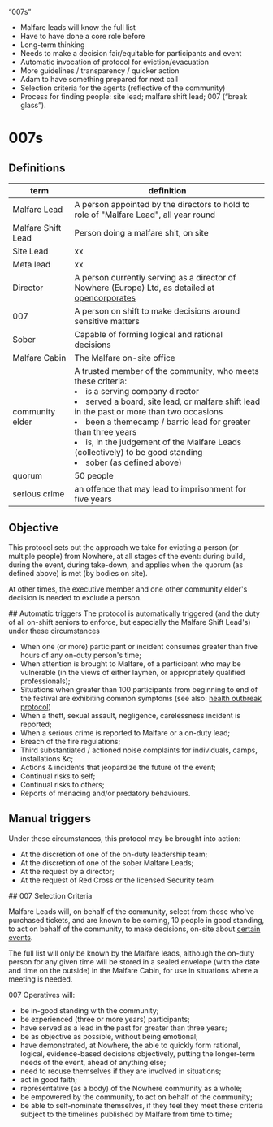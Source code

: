 “007s”

 - Malfare leads will know the full list
 - Have to have done a core role before
 - Long-term thinking
 - Needs to make a decision fair/equitable for participants and event
 - Automatic invocation of protocol for eviction/evacuation
 - More guidelines / transparency / quicker action
 - Adam to have something prepared for next call
 - Selection criteria for the agents (reflective of the community)
 - Process for finding people: site lead; malfare shift lead; 007 (“break glass”).


# 007s

## Definitions

| term | definition |
| ------ | -------- |
| Malfare Lead | A person appointed by the directors to hold to role of "Malfare Lead", all year round |
| Malfare Shift Lead | Person doing a malfare shit, on site |
| Site Lead | xx |
| Meta lead | xx |
| Director | A person currently serving as a director of Nowhere (Europe) Ltd, as detailed at [opencorporates]()|
| 007 | A person on shift to make decisions around sensitive matters |
| Sober | Capable of forming logical and rational decisions |
| Malfare Cabin | The Malfare on-site office |
| community elder | A trusted member of the community, who meets these criteria: <li>is a serving company director</li><li>served a board, site lead, or malfare shift lead in the past or more than two occasions</li><li>been a themecamp / barrio lead for greater than three years</li><li>is, in the judgement of the Malfare Leads (collectively) to be good standing</li><li>sober (as defined above) |
| quorum | 50 people | 
| serious crime | an offence that may lead to imprisonment for five years|


## Objective

This protocol sets out the approach we take for evicting a person (or multiple people) from Nowhere, at all stages of the event: during build, during the event, during take-down, and applies when the quorum (as defined above) is met (by bodies on site).

At other times, the executive member and one other community elder's decision is needed to exclude a person.


## Automatic triggers
The protocol is automatically triggered (and the duty of all on-shift seniors to enforce, but especially the Malfare Shift Lead's) under these circumstances

 * When one (or more) participant or incident consumes greater than five hours of any on-duty person's time;
 * When attention is brought to Malfare, of a participant who may be vulnerable (in the views of either laymen, or appropriately qualified professionals);
 * Situations when greater than 100 participants from beginning to end of the festival are exhibiting common symptoms (see also: [health outbreak protocol](/en/health-outbreak))
 * When a theft, sexual assault, negligence, carelessness incident is reported;
 * When a serious crime is reported to Malfare or a on-duty lead;
 * Breach of the fire regulations;
 * Third substantiated / actioned noise complaints for individuals, camps, installations &c;
 * Actions & incidents that jeopardize the future of the event;
 * Continual risks to self;
 * Continual risks to others;
 * Reports of menacing and/or predatory behaviours.
 
## Manual triggers

Under these circumstances, this protocol may be brought into action:

 * At the discretion of one of the on-duty leadership team;
 * At the discretion of one of the sober Malfare Leads;
 * At the request by a director;
 * At the request of Red Cross or the licensed Security team
 
## 007 Selection Criteria
 
Malfare Leads will, on behalf of the community, select from those who've purchased tickets, and are known to be coming, 10 people in good standing, to act on behalf of the community, to make decisions, on-site about [certain events](#powers).

The full list will only be known by the Malfare leads, although the on-duty person for any given time will be stored in a sealed envelope (with the date and time on the outside) in the Malfare Cabin, for use in situations where a meeting is needed.

007 Operatives will:

 * be in-good standing with the community;
 * be experienced (three or more years) participants;
 * have served as a lead in the past for greater than three years;
 * be as objective as possible, without being emotional;
 * have demonstrated, at Nowhere, the able to quickly form rational, logical, evidence-based decisions objectively, putting the longer-term needs of the event, ahead of anything else;
 * need to recuse themselves if they are involved in situations;
 * act in good faith;
 * representative (as a body) of the Nowhere community as a whole;
 * be empowered by the community, to act on behalf of the community;
 * be able to self-nominate themselves, if they feel they meet these criteria subject to the timelines published by Malfare from time to time;